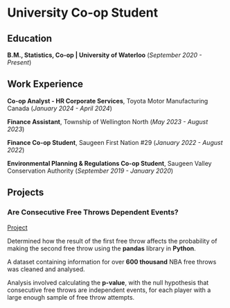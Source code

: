 # University Co-op Student

## Education
**B.M., Statistics, Co-op | University of Waterloo** (_September 2020 - Present_)

## Work Experience
**Co-op Analyst - HR Corporate Services**, Toyota Motor Manufacturing Canada (_January 2024 - April 2024_)

**Finance Assistant**, Township of Wellington North (_May 2023 - August 2023_)

**Finance Co-op Student**, Saugeen First Nation #29 (_January 2022 - August 2022_)

**Environmental Planning & Regulations Co-op Student**, Saugeen Valley Conservation Authority (_September 2019 - January 2020_)

## Projects
### Are Consecutive Free Throws Dependent Events?
[Project](https://github.com/CurtisBender/Free-Throws)

Determined how the result of the first free throw affects the probability of making the second free throw using the **pandas** library in **Python**. 

A dataset containing information for over **600 thousand** NBA free throws was cleaned and analysed. 

Analysis involved calculating the **p-value**, with the null hypothesis that consecutive free throws are independent events, for each player with a large enough sample of free throw attempts.
